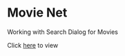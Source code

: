 # Movie Net

Working with Search Dialog for Movies

Click [here](https://josephadoga.github.io/movie-net/) to view